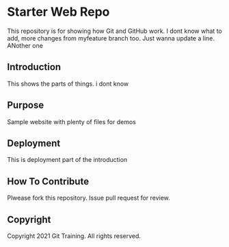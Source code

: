 # Starter Web Repo

This repository is for showing how Git and GitHub work.
I dont know what to add, more changes from myfeature branch too.
Just wanna update a line.
ANother one

## Introduction

This shows the parts of things. i dont know

## Purpose

Sample website with plenty of files for demos

## Deployment

This is deployment part of the introduction

## How To Contribute

Plwease fork this repository. Issue pull request for review.

## Copyright

Copyright 2021 Git Training. All rights reserved.